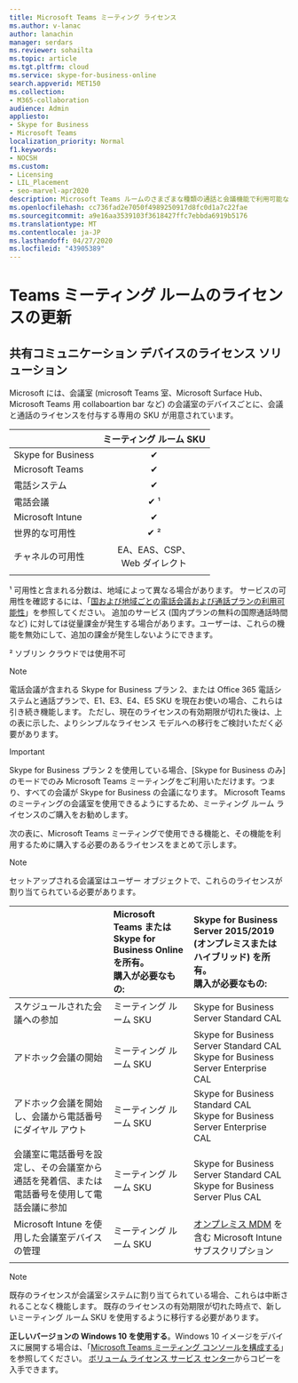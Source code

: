 ```yaml
---
title: Microsoft Teams ミーティング ライセンス
ms.author: v-lanac
author: lanachin
manager: serdars
ms.reviewer: sohailta
ms.topic: article
ms.tgt.pltfrm: cloud
ms.service: skype-for-business-online
search.appverid: MET150
ms.collection:
- M365-collaboration
audience: Admin
appliesto:
- Skype for Business
- Microsoft Teams
localization_priority: Normal
f1.keywords:
- NOCSH
ms.custom:
- Licensing
- LIL_Placement
- seo-marvel-apr2020
description: Microsoft Teams ルームのさまざまな種類の通話と会議機能で利用可能なライセンスについて説明します。
ms.openlocfilehash: cc736fad2e7050f4989250917d8fc0d1a7c22fae
ms.sourcegitcommit: a9e16aa3539103f3618427ffc7ebbda6919b5176
ms.translationtype: MT
ms.contentlocale: ja-JP
ms.lasthandoff: 04/27/2020
ms.locfileid: "43905389"
---
```

# <a name="teams-meeting-room-licensing-update"></a>Teams ミーティング ルームのライセンスの更新

## <a name="licensing-solutions-for-shared-communication-devices"></a>共有コミュニケーション デバイスのライセンス ソリューション

Microsoft には、会議室 (microsoft Teams 室、Microsoft Surface Hub、Microsoft Teams 用 collaboartion bar など) の会議室のデバイスごとに、会議と通話のライセンスを付与する専用の SKU が用意されています。

||ミーティング ルーム SKU |  
|:--- |:---: |
|Skype for Business |&#x2714;|
|Microsoft Teams|  &#x2714;|
|電話システム|  &#x2714;|
|電話会議|&#x2714; &sup1;|
|Microsoft Intune|&#x2714;|  
|世界的な可用性 | &#x2714; &sup2;|
|チャネルの可用性 | EA、EAS、CSP、 <br/>Web ダイレクト |
| | | |

&sup1; 可用性と含まれる分数は、地域によって異なる場合があります。 サービスの可用性を確認するには、「[国および地域ごとの電話会議および通話プランの利用可能性](https://docs.microsoft.com/microsoftteams/country-and-region-availability-for-audio-conferencing-and-calling-plans)」を参照してください。 追加のサービス (国内プランの無料の国際通話時間など) に対しては従量課金が発生する場合があります。ユーザーは、これらの機能を無効にして、追加の課金が発生しないようにできます。  

&sup2; ソブリン クラウドでは使用不可  


> [!NOTE]
> 電話会議が含まれる Skype for Business プラン 2、または Office 365 電話システムと通話プランで、E1、E3、E4、E5 SKU を現在お使いの場合、これらは引き続き機能します。 ただし、現在のライセンスの有効期限が切れた後は、上の表に示した、よりシンプルなライセンス モデルへの移行をご検討いただく必要があります。

> [!IMPORTANT]
> Skype for Business プラン 2 を使用している場合、[Skype for Business のみ] のモードでのみ Microsoft Teams ミーティングをご利用いただけます。つまり、すべての会議が Skype for Business の会議になります。 Microsoft Teams のミーティングの会議室を使用できるようにするため、ミーティング ルーム ライセンスのご購入をお勧めします。 

次の表に、Microsoft Teams ミーティングで使用できる機能と、その機能を利用するために購入する必要のあるライセンスをまとめて示します。
  
> [!NOTE]
> セットアップされる会議室はユーザー オブジェクトで、これらのライセンスが割り当てられている必要があります。

|  | Microsoft Teams または Skype for Business Online を所有。 <br/> 購入が必要なもの:   |Skype for Business Server 2015/2019 (オンプレミスまたはハイブリッド) を所有。 <br/> 購入が必要なもの:|
|:-----|:-----|:-----|
|スケジュールされた会議への参加  | ミーティング ルーム SKU  |Skype for Business Server Standard CAL  |
|アドホック会議の開始 | ミーティング ルーム SKU  |Skype for Business Server Standard CAL  <br/> Skype for Business Server Enterprise CAL|
|アドホック会議を開始し、会議から電話番号にダイヤル アウト |  ミーティング ルーム SKU |Skype for Business Standard CAL  <br/> Skype for Business Server Enterprise CAL|
|会議室に電話番号を設定し、その会議室から通話を発着信、または電話番号を使用して電話会議に参加  | ミーティング ルーム SKU  |Skype for Business Server Standard CAL  <br/> Skype for Business Server Plus CAL  |
|Microsoft Intune を使用した会議室デバイスの管理 |ミーティング ルーム SKU  |[オンプレミス MDM](https://docs.microsoft.com/configmgr/mdm/plan-design/plan-on-premises-mdm) を含む Microsoft Intune サブスクリプション |
| |||

> [!NOTE]
> 既存のライセンスが会議室システムに割り当てられている場合、これらは中断されることなく機能します。 既存のライセンスの有効期限が切れた時点で、新しいミーティング ルーム SKU を使用するように移行する必要があります。  

 **正しいバージョンの Windows 10 を使用する**。Windows 10 イメージをデバイスに展開する場合は、「[Microsoft Teams ミーティング コンソールを構成する](https://docs.microsoft.com/microsoftteams/room-systems/console)」を参照してください。 [ボリューム ライセンス サービス センター](https://www.microsoft.com/Licensing/servicecenter/)からコピーを入手できます。
